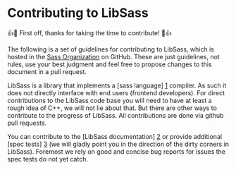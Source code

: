 # Contributing to LibSass

:+1::tada: First off, thanks for taking the time to contribute! :tada::+1:

The following is a set of guidelines for contributing to LibSass, which is hosted in the [Sass Organization](https://github.com/sass) on GitHub.
These are just guidelines, not rules, use your best judgment and feel free to propose changes to this document in a pull request.

LibSass is a library that implements a [sass language] [1] compiler. As such it does not directly interface with end users (frontend developers).
For direct contributions to the LibSass code base you will need to have at least a rough idea of C++, we will not lie about that.
But there are other ways to contribute to the progress of LibSass. All contributions are done via github pull requests.

You can contribute to the [LibSass documentation] [2] or provide additional [spec tests] [3] (we will gladly point you in the direction
of the dirty corners in LibSass). Foremost we rely on good and concise bug reports for issues the spec tests do not yet catch.

[1]: http://sass-lang.com/
[2]: https://github.com/sass/libsass/tree/master/docs
[3]: https://github.com/sass/sass-spec